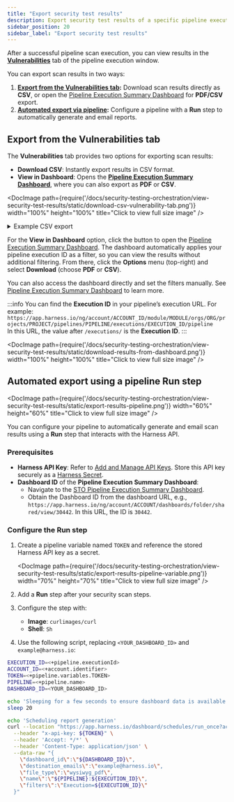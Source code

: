 ```yaml
---
title: "Export security test results" 
description: Export security test results of a specific pipeline execution.
sidebar_position: 20
sidebar_label: "Export security test results"
---
```


After a successful pipeline scan execution, you can view results in the **[Vulnerabilities](/docs/security-testing-orchestration/view-security-test-results/view-scan-results)** tab of the pipeline execution window.

You can export scan results in two ways:

1. **[Export from the Vulnerabilities tab](#export-from-the-vulnerabilities-tab):** Download scan results directly as **CSV**, or open the [Pipeline Execution Summary Dashboard](/docs/security-testing-orchestration/dashboards/sto-pipeline-execution-summary) for **PDF/CSV** export.
2. **[Automated export via pipeline](#automated-export-using-a-pipeline-run-step):** Configure a pipeline with a **Run** step to automatically generate and email reports.

## Export from the Vulnerabilities tab

The **Vulnerabilities** tab provides two options for exporting scan results:

- **Download CSV**: Instantly export results in CSV format.  
- **View in Dashboard**: Opens the **[Pipeline Execution Summary Dashboard](/docs/security-testing-orchestration/dashboards/sto-pipeline-execution-summary)**, where you can also export as **PDF** or **CSV**.

<DocImage path={require('/docs/security-testing-orchestration/view-security-test-results/static/download-csv-vulnerability-tab.png')} width="100%" height="100%" title="Click to view full size image" />

<details>
<summary>Example CSV export</summary>

| Organisation Name | Project Name | Pipeline Name          | Execution ID               | Issue ID                  | Issue Title             | Severity  | Severity Score | No. of Occurrences | Target Type | Target Name        | Variant | Exemption Status | Scanner Name | Exemption Requestor Email | Exemption Approver Email | Only in Current Scan |
|-------------------|--------------|------------------------|----------------------------|---------------------------|-------------------------|-----------|----------------|--------------------|-------------|--------------------|---------|------------------|--------------|---------------------------|--------------------------|----------------------|
| default           | STO          | twistlock with policy  | 0om495LeS-Wc9WD8HsoVQg     | gfPVsGE_X8j5Q6y4IqacdJ    | babel-traverse@6.11.4   | Critical  | 9.4            | 1                  | container   | 1njected/nodegoat  | latest  | Pending          | twistlock    | john.doe@company.com      | security-team@company.com | no                   |
| default           | STO          | twistlock with policy  | 0om495LeS-Wc9WD8HsoVQg     | zj8auAxKD-tNAh5EIFpW3c    | bson@1.0.4              | Critical  | 9.8            | 3                  | container   | 1njected/nodegoat  | latest  | Approved         | twistlock    | sarah.smith@company.com   | security-lead@company.com | no                   |
| default           | STO          | twistlock with policy  | 0om495LeS-Wc9WD8HsoVQg     | YCJDZf9HbKQt5mNw9kzSTO    | deep-extend@0.4.1       | Critical  | 9.8            | 1                  | container   | 1njected/nodegoat  | latest  | Pending          | twistlock    | mike.johnson@company.com  | sec-admin@company.com     | no                   |

</details>

For the **View in Dashboard** option, click the button to open the [Pipeline Execution Summary Dashboard](/docs/security-testing-orchestration/dashboards/sto-pipeline-execution-summary). The dashboard automatically applies your pipeline execution ID as a filter, so you can view the results without additional filtering. From there, click the **Options** menu (top-right) and select **Download** (choose **PDF** or **CSV**).

You can also access the dashboard directly and set the filters manually. See [Pipeline Execution Summary Dashboard](/docs/security-testing-orchestration/dashboards/sto-pipeline-execution-summary) to learn more.

:::info
You can find the **Execution ID** in your pipeline’s execution URL. For example:  
```https://app.harness.io/ng/account/ACCOUNT_ID/module/MODULE/orgs/ORG/projects/PROJECT/pipelines/PIPELINE/executions/EXECUTION_ID/pipeline```  
In this URL, the value after `/executions/` is the **Execution ID**.
:::

<DocImage path={require('/docs/security-testing-orchestration/view-security-test-results/static/download-results-from-dashboard.png')} width="100%" height="100%" title="Click to view full size image" />

## Automated export using a pipeline Run step

<DocImage path={require('/docs/security-testing-orchestration/view-security-test-results/static/export-results-pipeline.png')} width="60%" height="60%" title="Click to view full size image" />

You can configure your pipeline to automatically generate and email scan results using a **Run** step that interacts with the Harness API.

### Prerequisites

- **Harness API Key**: Refer to [Add and Manage API Keys](/docs/platform/automation/api/add-and-manage-api-keys). Store this API key securely as a [Harness Secret](/docs/platform/secrets/secrets-management/harness-secret-manager-overview/).  
- **Dashboard ID** of the **Pipeline Execution Summary Dashboard**:  
  - Navigate to the [STO Pipeline Execution Summary Dashboard](/docs/security-testing-orchestration/dashboards/sto-dashboards-overview#view-sto-dashboards).  
  - Obtain the Dashboard ID from the dashboard URL, e.g., `https://app.harness.io/ng/account/ACCOUNT/dashboards/folder/shared/view/30442`. In this URL, the ID is `30442`.

### Configure the Run step

1. Create a pipeline variable named `TOKEN` and reference the stored Harness API key as a secret.

   <DocImage path={require('/docs/security-testing-orchestration/view-security-test-results/static/export-results-pipeline-variable.png')} width="70%" height="70%" title="Click to view full size image" />
   
2. Add a **Run** step after your security scan steps.

3. Configure the step with:  
   - **Image**: `curlimages/curl`  
   - **Shell**: `Sh`

4. Use the following script, replacing `<YOUR_DASHBOARD_ID>` and `example@harness.io`:

```sh
EXECUTION_ID=<+pipeline.executionId>
ACCOUNT_ID=<+account.identifier>
TOKEN=<+pipeline.variables.TOKEN>
PIPELINE=<+pipeline.name>
DASHBOARD_ID=<YOUR_DASHBOARD_ID>

echo 'Sleeping for a few seconds to ensure dashboard data is available'
sleep 20

echo 'Scheduling report generation'
curl --location "https://app.harness.io/dashboard/schedules/run_once?accountId=${ACCOUNT_ID}" \
  --header "x-api-key: ${TOKEN}" \
  --header 'Accept: */*' \
  --header 'Content-Type: application/json' \
  --data-raw "{
    \"dashboard_id\":\"${DASHBOARD_ID}\",
    \"destination_emails\":\"example@harness.io\",
    \"file_type\":\"wysiwyg_pdf\",
    \"name\":\"${PIPELINE}:${EXECUTION_ID}\",
    \"filters\":\"Execution=${EXECUTION_ID}\"
  }"
